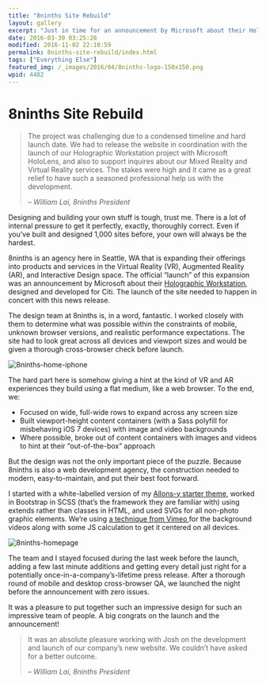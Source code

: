 ```yaml
---
title: "8ninths Site Rebuild"
layout: gallery
excerpt: "Just in time for an announcement by Microsoft about their HoloLens project, we launched a complete site rebuild for 8ninths, focusing on their VR and AR capabilities. "
date: 2016-03-30 03:25:28
modified: 2016-11-02 22:10:59
permalink: 8ninths-site-rebuild/index.html
tags: ["Everything Else"]
featured_img: /_images/2016/04/8ninths-logo-150x150.png
wpid: 4402
---
```


# 8ninths Site Rebuild

> The project was challenging due to a condensed timeline and hard launch date. We had to release the website in coordination with the launch of our Holographic Workstation project with Microsoft HoloLens, and also to support inquires about our Mixed Reality and Virtual Reality services. The stakes were high and it came as a great relief to have such a seasoned professional help us with the development.
> 
> *– William Lai, 8ninths President*

Designing and building your own stuff is tough, trust me. There is a lot of internal pressure to get it perfectly, exactly, thoroughly correct. Even if you’ve built and designed 1,000 sites before, your own will always be the hardest.

8ninths is an agency here in Seattle, WA that is expanding their offerings into products and services in the Virtual Reality (VR), Augmented Reality (AR), and Interactive Design space. The official “launch” of this expansion was an announcement by Microsoft about their [Holographic Workstation](http://8ninths.com/8ninths-develops-holographic-workstation-citi-traders-using-microsoft-hololens/), designed and developed for Citi. The launch of the site needed to happen in concert with this news release.

The design team at 8ninths is, in a word, fantastic. I worked closely with them to determine what was possible within the constraints of mobile, unknown browser versions, and realistic performance expectations. The site had to look great across all devices and viewport sizes and would be given a thorough cross-browser check before launch.

![8ninths-home-iphone](/_images/2016/03/8ninths-home-iphone.jpg)

The hard part here is somehow giving a hint at the kind of VR and AR experiences they build using a flat medium, like a web browser. To the end, we:

- Focused on wide, full-wide rows to expand across any screen size
- Built viewport-height content containers (with a Sass polyfill for misbehaving iOS 7 devices) with image and video backgrounds
- Where possible, broke out of content containers with images and videos to hint at their “out-of-the-box” approach

But the design was not the only important piece of the puzzle. Because 8ninths is also a web development agency, the construction needed to modern, easy-to-maintain, and put their best foot forward.

I started with a white-labelled version of my [Allons-y starter theme](/another-wordpress-starter-template/), worked in Bootstrap in SCSS (that’s the framework they are familiar with) using extends rather than classes in HTML, and used SVGs for all non-photo graphic elements. We’re using [a technique from Vimeo ](https://vimeo.com/forums/topic:278001)for the background videos along with some JS calculation to get it centered on all devices.

![8ninths-homepage](/_images/2016/04/8ninths-homepage.jpg)

The team and I stayed focused during the last week before the launch, adding a few last minute additions and getting every detail just right for a potentially once-in-a-company’s-lifetime press release. After a thorough round of mobile and desktop cross-browser QA, we launched the night before the announcement with zero issues.

It was a pleasure to put together such an impressive design for such an impressive team of people. A big congrats on the launch and the announcement!

> It was an absolute pleasure working with Josh on the development and launch of our company’s new website. We couldn’t have asked for a better outcome.
> 
> *– William Lai, 8ninths *President**